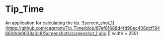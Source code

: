 # Tip_Time
An application for calculating the tip.
![screen_shot_1](https://github.com/cagrrpm/Tip_Time/blob/87ef81688d4fd90ec406dcf1948600de0638a0c8/Screenshots/screenshot_1.png || width = 250)


